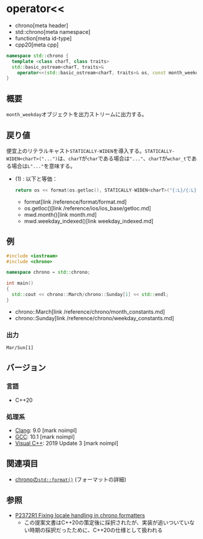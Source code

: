 # operator<<
* chrono[meta header]
* std::chrono[meta namespace]
* function[meta id-type]
* cpp20[meta cpp]

```cpp
namespace std::chrono {
  template <class charT, class traits>
  std::basic_ostream<charT, traits>&
    operator<<(std::basic_ostream<charT, traits>& os, const month_weekday& mwd); // (1) C++20
}
```

## 概要
`month_weekday`オブジェクトを出力ストリームに出力する。


## 戻り値
便宜上のリテラルキャスト`STATICALLY-WIDEN`を導入する。`STATICALLY-WIDEN<charT>("...")`は、`charT`が`char`である場合は`"..."`、`charT`が`wchar_t`である場合は`L"..."`を意味する。

- (1) : 以下と等価：
    ```cpp
    return os << format(os.getloc(), STATICALLY-WIDEN<charT>("{:L}/{:L}"), mwd.month(), mwd.weeday_indexed());
    ```
    * format[link /reference/format/format.md]
    * os.getloc()[link /reference/ios/ios_base/getloc.md]
    * mwd.month()[link month.md]
    * mwd.weekday_indexed()[link weekday_indexed.md]


## 例
```cpp example
#include <iostream>
#include <chrono>

namespace chrono = std::chrono;

int main()
{
  std::cout << chrono::March/chrono::Sunday[1] << std::endl;
}
```
* chrono::March[link /reference/chrono/month_constants.md]
* chrono::Sunday[link /reference/chrono/weekday_constants.md]

### 出力
```
Mar/Sun[1]
```

## バージョン
### 言語
- C++20

### 処理系
- [Clang](/implementation.md#clang): 9.0 [mark noimpl]
- [GCC](/implementation.md#gcc): 10.1 [mark noimpl]
- [Visual C++](/implementation.md#visual_cpp): 2019 Update 3 [mark noimpl]


## 関連項目
- [chronoの`std::format()`](/reference/chrono/format.md) (フォーマットの詳細)


## 参照
- [P2372R1 Fixing locale handling in chrono formatters](http://www.open-std.org/jtc1/sc22/wg21/docs/papers/2021/p2372r1.html)
    - この提案文書はC++20の策定後に採択されたが、実装が追いついていない時期の採択だったために、C++20の仕様として扱われる

